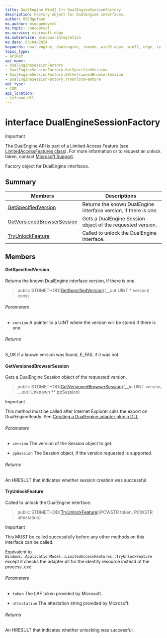 ```yaml
---
title: DualEngine Win32 C++ DualEngineSessionFactory
description: Factory object for DualEngine interfaces.
author: MSEdgeTeam
ms.author: msedgedevrel
ms.topic: conceptual
ms.service: microsoft-edge
ms.subservice: windows-integration
ms.date: 03/04/2024
keywords: dual engine, dualengine, iemode, win32 apps, win32, edge, ie mode, edge html, DualEngineSessionFactory
topic_type: 
- APIRef
api_name:
- DualEngineSessionFactory
- DualEngineSessionFactory.GetSpecifiedVersion
- DualEngineSessionFactory.GetVersionedBrowserSession
- DualEngineSessionFactory.TryUnlockFeature
api_type:
- COM
api_location:
- ieframe.dll
---
```


# interface DualEngineSessionFactory

> [!IMPORTANT]
> The DualEngine API is part of a Limited Access Feature (see [LimitedAccessFeatures class](/uwp/api/windows.applicationmodel.limitedaccessfeatures)). For more information or 
> to request an unlock token, contact [Microsoft Support](https://support.serviceshub.microsoft.com/supportforbusiness/create?sapId=d15d3aa2-0512-7cb8-1df9-86221f5cbfde).

Factory object for DualEngine interfaces.

## Summary

 Members                        | Descriptions
--------------------------------|---------------------------------------------
[GetSpecifiedVersion](#getspecifiedversion) | Returns the known DualEngine interface version, if there is one.
[GetVersionedBrowserSession](#getversionedbrowsersession) | Gets a DualEngine Session object of the requested version.
[TryUnlockFeature](#tryunlockfeature) | Called to unlock the DualEngine interface.

## Members

#### GetSpecifiedVersion

Returns the known DualEngine interface version, if there is one.

> public STDMETHOD([GetSpecifiedVersion](#getspecifiedversion))(__out UINT * version) const

###### Parameters
* `version` A pointer to a UINT where the version will be stored if there is one. 

###### Returns
S_OK if a known version was found, E_FAIL if it was not.

#### GetVersionedBrowserSession

Gets a DualEngine Session object of the requested version.

> public STDMETHOD([GetVersionedBrowserSession](#getversionedbrowsersession))(__in UINT version, __out IUnknown ** ppSession)

> [!IMPORTANT]
> This method must be called after Internet Explorer calls the export on DualEngineReady. See [Creating a DualEngine adapter plugin DLL](../concepts/adapter-dll.md). 
###### Parameters
* `version` The version of the Session object to get. 

* `ppSession` The Session object, if the version requested is supported. 

###### Returns
An HRESULT that indicates whether session creation was successful.

#### TryUnlockFeature

Called to unlock the DualEngine interface.

> public STDMETHOD([TryUnlockFeature](#tryunlockfeature))(PCWSTR token, PCWSTR attestation)

> [!IMPORTANT]
> This MUST be called successfully before any other methods on this interface can be called.

Equivalent to `Windows::ApplicationModel::LimitedAccessFeatures::TryUnlockFeature` except it checks the adapter dll for the identity resource instead of the process .exe. 
###### Parameters
* `token` The LAF token provided by Microsoft. 

* `attestation` The attestation string provided by Microsoft. 

###### Returns
An HRESULT that indicates whether unlocking was successful.
